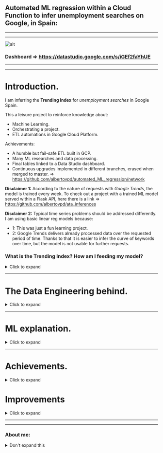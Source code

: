 

## Automated ML regression within a Cloud Function to infer unemployment searches on Google, in Spain:

----------------------------
----------------------------

![alt](output/automated_ml_regression.gif)

### **Dashboard** => https://datastudio.google.com/s/iGEf2faYhUE

-------------------------------------
-------------------------------------

# Introduction.

I am inferring the **Trending Index** for *unemployment searches* in Google Spain.

This a leisure project to reinforce knowledge about:
- Machine Learning.
- Orchestrating a project.
- ETL automations in Google Cloud Platform.

Achievements:
- A humble but fail-safe ETL built in GCP.
- Many ML researches and data processing. 
- Final tables linked to a Data Studio dashboard.
- Continuous upgrades implemented in different branches, erased when merged to master. => https://github.com/albertovpd/automated_ML_regression/network

**Disclaimer 1:** According to the nature of requests with *Google Trends*, the model is trained every week. To check out a project with a trained ML model served within a Flask API, here there is a link => https://github.com/albertovpd/ata_inferences

**Disclaimer 2:** Typical time series problems should be addressed differently. I am using basic linear reg models because:
  - 1: This was just a fun learning project. 
  - 2: Google Trends delivers already processed data over the requested period of time. Thanks to that it is easier to infer the curve of keywords over time, but the model is not usable for further requests. 


### What is the Trending Index? How am I feeding my model?

<details>
  <summary>Click to expand</summary>
  
- What is the Trending Index?

Outside Google, you can not know how often a keyword is searched in this Engine Search. The closer approach to that is Google Trends, which has a Python API (Pytrends), and it works as follows: 

In your selected range of time, the day/hour with more occurrences of your keyword is scored as 100%, everything else get normalized by that. This is the **Trending Index** and it means that every hour, every day the requested data data can change dramatically. For that reason, every week the whole historic up to date is requested and overwritten, so every week the real_searches curve changes and a new model of inferred_results is trained. 

- How am I feeding my model?

Taking advantage of a former leisure project ( **https://github.com/albertovpd/automated_etl_google_cloud-social_dashboard** ), I am using the gathered data to feed this ML model.

The pipeline consists of:

+ Cloud Function A: Loads data from BigQuery tables to Cloud Storage, both in EEUU region. This tables contain requested and filtered info from the Gdelt Project, to analyse online news media in Spain (news section in the automated ETL link).

- Cloud Function B (at the moment): 
  - Reads the data of Cloud Function A, and other data from a bucket in EU. This bucket contains requested info from Google Trends in Spain (Google searches section in the automated ETL link).
  - Merges datasets with different length and dates.
  - Processes them and creates a column and score for each keyword.
  - Standarize/Normalizes the final dataset.
  - Associate date with index, but dates are not in the game, so a time series problem was turned into a linear regression one. Check it out the full script explanation here.
  - Outliers removal
  - Low variance features removal
  - Performs a Recursive Feature Elimination to select the best features of 130 I have to play with.
  - Apply a linear regression to infer my keyword, in this case, unemployment. 
  - Loads results in a Cloud Storage bucket.

+ Both Cloud Functions are triggered by different Pub/Sub and Schedulers. Scripts can be found here.

+ Weekly loaded from Storage to BigQuery tables with Transfer. 

+ Plot results in Data Studio.

</details>

------------------------------------




# The Data Engineering behind.

<details>
  <summary>Click to expand</summary>

![alt](output/cloud_function_logs.png)

The processes involved are shown in *Introduction*. 

### Schedulers


The ETL with which I'm feeding my project is weekly updated on Mondays. I have no rush so I'll run pipelines on Tuesdays.

- Cloud Function reading tables from BigQuery and loading into Cloud Storage bucket (USA) => 0 1 * * 2 CET (Belgium). Topic => tuesdays-reading-bq
- Cloud Function reading from Cloud Storage, applying my ML regression and delivering data again to Storage (USA) => 0 2 * * 2 CET (Belgium). Topic => reading_from_cs

- Transfer ml_regression-unemployment_inferences => Every Tue at 04:30:00 Europe/Paris => Field delimiter: ,  => Header rows: 1
- Transfer ml_regression-evolution_features => Every Tue at 04:30:00 Europe/Paris => Field delimiter: ,  => Header rows: 1
- Transfer ml_regression-weekly_score => Every Tue at 04:30:00 Europe/Paris => Field delimiter: ,  => Header rows: 1


### Creating tables in BigQuery

Now that my Cloud Function delivered the results to Cloud Storage, I need to load the data into a new dataset in BigQuery (based in USA, as my bucket).

- Create tables for every csv delivered in CS
- Advanced => Header rows to skip:1, comma separated

### Configure Transfers

Once the tables are created is necessary to configure Transfer for weekly automated updates of the tables. Beware of timing, you need to wait more or less 1 hour from loading to Storage, if don't, Transfer won't detect new files.

**WARNING:** as result of the Cloud Function output, there are new CSVs in Storage. If you modify the CF to get different fields in the CSVs, you also need to update the BigQuery tables to exactly match the new changes. If don't, transfer will fail.

### Load from BigQuery to Cloud Storage


In **cloud_function_from_bq_to_storage.py** you will find the script, and the *stack overflow* source where I found it.

Extras, configuration:

- Create a CF, name it and choose a processing capacity (study it before configuring the CF, you can have errors for not having enough capacity).
- Configure it with *PUB/SUB*, to activate it through Cloud Scheduler.
- In Advanced, select *Environmental Variables*:
    - Write all of them, keys and values, without declaring *str* type. I mean, without the quotation marks **" "**.
    - In your CF script, replace:

        project_name = "YOUR_PROJECT_ID" 
        bucket_name = "YOUR_BUCKET" 
        dataset_name = "YOUR_DATASET" 
        table_name = "YOUR_TABLE" 

    - By:
    
        project_name = os.getenv("YOUR_PROJECT_ID") 
        bucket_name = os.getenv("YOUR_BUCKET") 
        dataset_name = os.getenv("YOUR_DATASET") 
        table_name = os.getenv("YOUR_TABLE") 


</details>

---------------

# ML explanation. 

<details>
  <summary>Click to expand</summary>

Currently, this is the process:

1-creating_dataset.py:
  - Merge 4 datasets of different lenghts, group by week.

2-processing_dataset.py:
  - Slide the *date* column, to associate data to dates 4 weeks ahead. It's a way to build the X set from which I'll infer the target *"in the future"*.
  - Remove outliers with z-score.
  - 2D and 3D representation of outliers.

3-ml_regression:
  - Remove features with low variance.
  - Standarize results (following the z-score logic).
  - Use the r² coefficient to determine the best regression model.
  - With the selected model and a dictionary of metrics, it uses a dictionary to get metrics and their associated standard deviation (cross regarding the validation buckets).
  - Plot performance vs number of features.

4-sending_pics_to_storage.py:
  - Send objects to Cloud Storage (copypasted from Googel documentation).


A Jupyter notebook of the processing part can be found here. The ML part is explained better in the cloud_function folder => https://github.com/albertovpd/viu-ai_master/blob/main/assessments/c1-data_cleaning-act_final.ipynb 


</details>

------------------------------

# Achievements.

<details>
  <summary>Click to expand</summary>

The goal was to automate a ML model within a Cloud Function and infer data from a previous ETL. A Cloud Function has 4GB of RAM and 60 seconds of timeout, I felt it like a challenge. 

This project has room for improvement, quite a lot. Myself from the future will work refactoring the code, performing a better feature selection and optimizing everything... Or not, in the end this is a leisure project and the goal is learning. Goal accomplished.

Finally, it delivers coherent results according to the nature of my entry data, I'm happy for that, nevertheless the associated uncertainty of every metric is not valid: 
In Physics (long story short), an acceptable error is 3 orders of magnitude lower than the measurement. I think I won't be able to reach that level, but anyway,associated uncertainties must be shown, period.


</details>


# Improvements

<details>
  <summary>Click to expand</summary>

- Cloud Function with ML regression:
    - The code is redundant. It requires refactoring.

- The ML part:
    - I would like to work with a set of fast models and implement them in the Cloud Function, so maybe every week a different model wins, and display the weekly winner in the dashboard with the rest of metrics.
    - Associated uncertainties must be improved. 
    - Perform a multiple linear regression to infer more metrics.

</details>

-----------------------------
-----------------------------

### About me:
<details>
  <summary>Don't expand this</summary>

--------------------

- More Gdelt and ETL projects => https://github.com/albertovpd/analysing_world_news_with_Gdelt

- https://www.linkedin.com/in/alberto-vargas-pina/


----------------------

![alt](output/science_dog.webp)

</details>